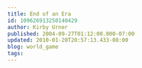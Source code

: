 ```yaml
---
title: End of an Era
id: 109626913250140429
author: Kirby Urner
published: 2004-09-27T01:12:00.000-07:00
updated: 2010-01-20T20:57:13.433-08:00
blog: world_game
tags: 
---
```


